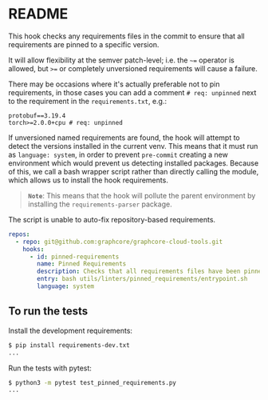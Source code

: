 # README

This hook checks any requirements files in the commit to ensure that all requirements are pinned to a specific version.

It will allow flexibility at the semver patch-level; i.e. the `~=` operator is allowed, but `>=` or completely
unversioned requirements will cause a failure.

There may be occasions where it's actually preferable not to pin requirements, in those cases you can add a comment
`# req: unpinned` next to the requirement in the `requirements.txt`, e.g.:

```text
protobuf==3.19.4
torch>=2.0.0+cpu # req: unpinned
```

If unversioned named requirements are found, the hook will attempt to detect the versions installed in the current
venv. This means that it must run as `language: system`, in order to prevent `pre-commit` creating a new environment
which would prevent us detecting installed packages. Because of this, we call a bash wrapper script rather than directly
calling the module, which allows us to install the hook requirements.

> **`Note`**: This means that the hook will pollute the parent environment by installing the `requirements-parser` package.

The script is unable to auto-fix repository-based requirements.

```yaml
repos:
  - repo: git@github.com:graphcore/graphcore-cloud-tools.git
    hooks:
      - id: pinned-requirements
        name: Pinned Requirements
        description: Checks that all requirements files have been pinned. Has to be run as a system hook to allow reading local deps
        entry: bash utils/linters/pinned_requirements/entrypoint.sh
        language: system
```

## To run the tests

Install the development requirements:

```bash
$ pip install requirements-dev.txt
...
```

Run the tests with pytest:

```bash
$ python3 -m pytest test_pinned_requirements.py
...
```
